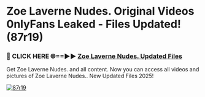 # Zoe Laverne Nudes. Original Videos 0nlyFans Leaked - Files Updated! (87r19)

<h3>🔴 CLICK HERE 🌐==►► <a href="https://tinyurl.com/5h6xmrr3" rel="nofollow">Zoe Laverne Nudes. Updated Files</a></h3>

Get Zoe Laverne Nudes. and all content. Now you can access all videos and pictures of Zoe Laverne Nudes.. New Updated Files 2025!

[![87r19](https://i.imgur.com/KVD873Z.gif)](https://tinyurl.com/5h6xmrr3)
